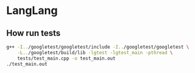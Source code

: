 # LangLang

## How run tests
```bash
g++ -I../googletest/googletest/include -I../googletest/googletest \
    -L../googletest/build/lib -lgtest -lgtest_main -pthread \
    tests/test_main.cpp -o test_main.out
./test_main.out
```

